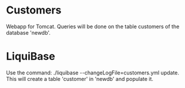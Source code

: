 # Customers
Webapp for Tomcat. Queries will be done on the table customers of the database 'newdb'.

# LiquiBase
Use the command: ./liquibase --changeLogFile=customers.yml update.   
This will create a table 'customer' in 'newdb' and populate it.
